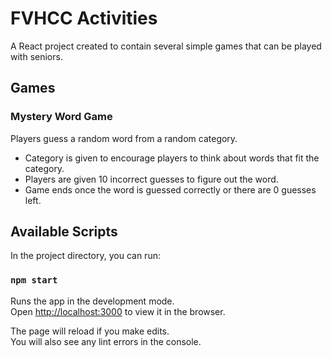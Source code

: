 # FVHCC Activities

A React project created to contain several simple games that can be played with seniors.

## Games

### Mystery Word Game

Players guess a random word from a random category.

- Category is given to encourage players to think about words that fit the category.
- Players are given 10 incorrect guesses to figure out the word.
- Game ends once the word is guessed correctly or there are 0 guesses left.

## Available Scripts

In the project directory, you can run:

### `npm start`

Runs the app in the development mode.\
Open [http://localhost:3000](http://localhost:3000) to view it in the browser.

The page will reload if you make edits.\
You will also see any lint errors in the console.
